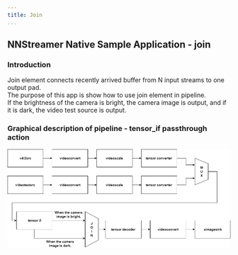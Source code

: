 ```yaml
---
title: Join
...
```


## NNStreamer Native Sample Application - join
### Introduction

Join element connects recently arrived buffer from N input streams to one output pad.  
The purpose of this app is show how to use join element in pipeline.  
If the brightness of the camera is bright, the camera image is output, and if it is dark, the video test source is output.


### Graphical description of pipeline - tensor_if passthrough action


![pipeline-img](./join.png)
